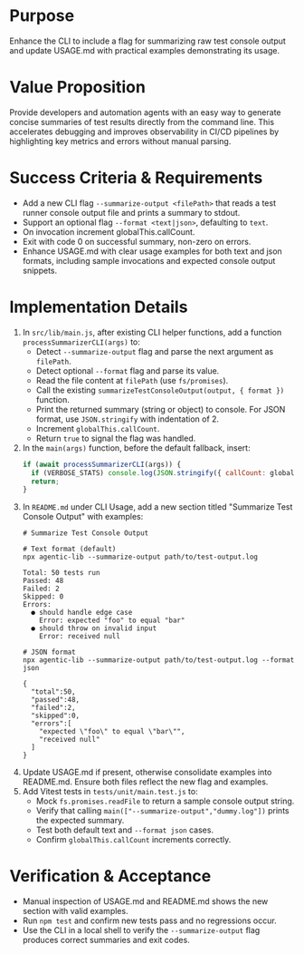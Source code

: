 # Purpose
Enhance the CLI to include a flag for summarizing raw test console output and update USAGE.md with practical examples demonstrating its usage.

# Value Proposition
Provide developers and automation agents with an easy way to generate concise summaries of test results directly from the command line. This accelerates debugging and improves observability in CI/CD pipelines by highlighting key metrics and errors without manual parsing.

# Success Criteria & Requirements
* Add a new CLI flag `--summarize-output <filePath>` that reads a test runner console output file and prints a summary to stdout.
* Support an optional flag `--format <text|json>`, defaulting to `text`.
* On invocation increment globalThis.callCount.
* Exit with code 0 on successful summary, non-zero on errors.
* Enhance USAGE.md with clear usage examples for both text and json formats, including sample invocations and expected console output snippets.

# Implementation Details
1. In `src/lib/main.js`, after existing CLI helper functions, add a function `processSummarizerCLI(args)` to:
   - Detect `--summarize-output` flag and parse the next argument as `filePath`.
   - Detect optional `--format` flag and parse its value.
   - Read the file content at `filePath` (use `fs/promises`).
   - Call the existing `summarizeTestConsoleOutput(output, { format })` function.
   - Print the returned summary (string or object) to console. For JSON format, use `JSON.stringify` with indentation of 2.
   - Increment `globalThis.callCount`.
   - Return `true` to signal the flag was handled.
2. In the `main(args)` function, before the default fallback, insert:
   ```js
   if (await processSummarizerCLI(args)) {
     if (VERBOSE_STATS) console.log(JSON.stringify({ callCount: globalThis.callCount, uptime: process.uptime() }));
     return;
   }
   ```
3. In `README.md` under CLI Usage, add a new section titled "Summarize Test Console Output" with examples:
   ```
   # Summarize Test Console Output

   # Text format (default)
   npx agentic-lib --summarize-output path/to/test-output.log

   Total: 50 tests run
   Passed: 48
   Failed: 2
   Skipped: 0
   Errors:
     ● should handle edge case
       Error: expected "foo" to equal "bar"
     ● should throw on invalid input
       Error: received null

   # JSON format
   npx agentic-lib --summarize-output path/to/test-output.log --format json

   {
     "total":50,
     "passed":48,
     "failed":2,
     "skipped":0,
     "errors":[
       "expected \"foo\" to equal \"bar\"",
       "received null"
     ]
   }
   ```
4. Update USAGE.md if present, otherwise consolidate examples into README.md. Ensure both files reflect the new flag and examples.
5. Add Vitest tests in `tests/unit/main.test.js` to:
   - Mock `fs.promises.readFile` to return a sample console output string.
   - Verify that calling `main(["--summarize-output","dummy.log"])` prints the expected summary.
   - Test both default text and `--format json` cases.
   - Confirm `globalThis.callCount` increments correctly.

# Verification & Acceptance
* Manual inspection of USAGE.md and README.md shows the new section with valid examples.
* Run `npm test` and confirm new tests pass and no regressions occur.
* Use the CLI in a local shell to verify the `--summarize-output` flag produces correct summaries and exit codes.